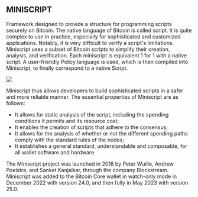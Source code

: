 ## MINISCRIPT

Framework designed to provide a structure for programming scripts securely on Bitcoin. The native language of Bitcoin is called script. It is quite complex to use in practice, especially for sophisticated and customized applications. Notably, it is very difficult to verify a script's limitations. Miniscript uses a subset of Bitcoin scripts to simplify their creation, analysis, and verification. Each miniscript is equivalent 1 for 1 with a native script. A user-friendly Policy language is used, which is then compiled into Miniscript, to finally correspond to a native Script.

![](../assets/30.png)

Miniscript thus allows developers to build sophisticated scripts in a safer and more reliable manner. The essential properties of Miniscript are as follows:
* It allows for static analysis of the script, including the spending conditions it permits and its resource cost;
* It enables the creation of scripts that adhere to the consensus;
* It allows for the analysis of whether or not the different spending paths comply with the standard rules of the nodes;
* It establishes a general standard, understandable and composable, for all wallet software and hardware.

The Miniscript project was launched in 2018 by Peter Wuille, Andrew Poelstra, and Sanket Kanjalkar, through the company Blockstream. Miniscript was added to the Bitcoin Core wallet in watch-only mode in December 2022 with version 24.0, and then fully in May 2023 with version 25.0.
